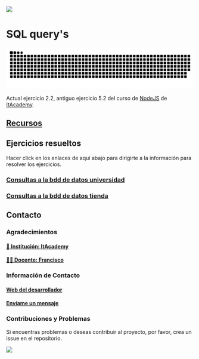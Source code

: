 <img src="https://user-images.githubusercontent.com/73097560/115834477-dbab4500-a447-11eb-908a-139a6edaec5c.gif">

# SQL query's
<a href="https://github.com/SKRTEEEEEE">
<div align="center">
  <img  src="https://github.com/SKRTEEEEEE/SKRTEEEEEE/blob/main/resources/img/grid-snake.svg"
       alt="snake" />
</div>
</a>

Actual ejercicio 2.2, antiguo ejercicio 5.2 del curso de [NodeJS](https://nodejs.org/en) de [ItAcademy](https://www.barcelonactiva.cat/es/itacademy).

## [Recursos](https://github.com/SKRTEEEEEE/markdowns/)

## Ejercicios resueltos
Hacer click en los enlaces de aquí abajo para dirigirte a la información para resolver los ejercicios.
### [Consultas a la bdd de datos universidad](./querys-uni.md)
### [Consultas a la bdd de datos tienda](./querys-tienda.md)

## Contacto

### Agradecimientos
#### [🏫 Institución: ItAcademy](https://www.barcelonactiva.cat/es/itacademy)
#### [🧑‍🏫 Docente: Francisco](https://frivero.com.ar/)

### Información de Contacto
#### [Web del desarrollador](profile-skrt.vercel.app)
#### [Envíame un mensaje](mailto:adanreh.m@gmail.com)

### Contribuciones y Problemas

  Si encuentras problemas o deseas contribuir al proyecto, por favor, crea un issue en el repositorio.

<img src="https://user-images.githubusercontent.com/73097560/115834477-dbab4500-a447-11eb-908a-139a6edaec5c.gif">